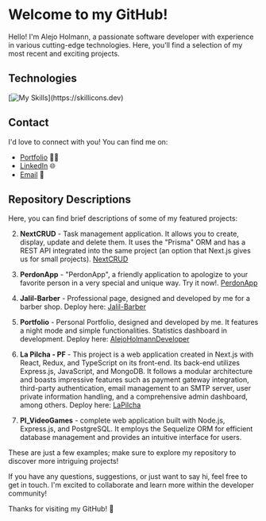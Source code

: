 # Welcome to my GitHub!

Hello! I'm Alejo Holmann, a passionate software developer with experience in various cutting-edge technologies. Here, you'll find a selection of my most recent and exciting projects.

## Technologies

[![My Skills](https://skillicons.dev/icons?i=js,html,css,react,redux,git,nodejs,express,sequelize,postgres,mongodb,tailwind,ts,)](https://skillicons.dev)
<!-- 
![HTML](https://via.placeholder.com/50x50/FF5733/000000?text=HTML) ![CSS](https://via.placeholder.com/50x50/F8961E/000000?text=CSS) ![JavaScript](https://via.placeholder.com/50x50/7CB342/000000?text=JavaScript) ![React](https://via.placeholder.com/50x50/03A9F4/000000?text=React) ![Redux](https://via.placeholder.com/50x50/9C27B0/000000?text=Redux) ![Git](https://via.placeholder.com/50x50/795548/000000?text=Git) ![Node.js](https://via.placeholder.com/50x50/689F38/000000?text=Node.js) ![Express.js](https://via.placeholder.com/50x50/009688/000000?text=Express.js) ![Sequelize](https://via.placeholder.com/50x50/8E24AA/000000?text=Sequelize) ![PostgreSQL](https://via.placeholder.com/50x50/607D8B/000000?text=PostgreSQL)
-->

## Contact

I'd love to connect with you! You can find me on:

- [Portfolio](https://alejoholmann-developer.vercel.app/) 👨‍💻
- [LinkedIn](https://www.linkedin.com/in/alejo-holmann-a51262221/) 🌐
- [Email](mailto:alejoholmann99@gmail.com) 📧

## Repository Descriptions

Here, you can find brief descriptions of some of my featured projects:

2. **NextCRUD** -  Task management application. It allows you to create, display, update and delete them. It uses the "Prisma" ORM and has a REST API integrated into the same project (an option that Next.js gives us for small projects). [NextCRUD](https://nextjs-prisma-crud-nbds3ylg8-alejo-s-projects.vercel.app/)

2. **PerdonApp** -  "PerdonApp", a friendly application to apologize to your favorite person in a very special and unique way. Try it now!. [PerdonApp](https://perdonapp.vercel.app/)

2. **Jalil-Barber** -  Professional page, designed and developed by me for a barber shop. Deploy here: [Jalil-Barber](https://jalil-barber.vercel.app/)

2. **Portfolio** -  Personal Portfolio, designed and developed by me. It features a night mode and simple functionalities. Statistics dashboard in development. Deploy here: [AlejoHolmannDeveloper](https://alejoholmann-developer.vercel.app/)

1. **La Pilcha - PF** - This project is a web application created in Next.js with React, Redux, and TypeScript on its front-end. Its back-end utilizes Express.js, JavaScript, and MongoDB. It follows a modular architecture and boasts impressive features such as payment gateway integration, third-party authentication, email management to an SMTP server, user private information handling, and a comprehensive admin dashboard, among others. Deploy here: [LaPilcha](https://pf-la-pilcha.vercel.app/)

2. **PI_VideoGames** -  complete web application built with Node.js, Express.js, and PostgreSQL. It employs the Sequelize ORM for efficient database management and provides an intuitive interface for users.

These are just a few examples; make sure to explore my repository to discover more intriguing projects!

If you have any questions, suggestions, or just want to say hi, feel free to get in touch. I'm excited to collaborate and learn more within the developer community!

Thanks for visiting my GitHub! 👋


<!--
![Logo de tu proyecto](https://via.placeholder.com/200x200/000000/FFFFFF?text=Logo)
**AIHolmann/AIHolmann** is a ✨ _special_ ✨ repository because its `README.md` (this file) appears on your GitHub profile.

Here are some ideas to get you started:

- 🔭 I’m currently working on ...
- 🌱 I’m currently learning ...
- 👯 I’m looking to collaborate on ...
- 🤔 I’m looking for help with ...
- 💬 Ask me about ...
- 📫 How to reach me: ...
- 😄 Pronouns: ...
- ⚡ Fun fact: ...



Bienvenidos a mi GitHub
¡Hola! Soy Alejo Holmann, un apasionado desarrollador de software con experiencia en varias tecnologías de vanguardia. Aquí encontrarás una selección de mis proyectos más recientes y emocionantes.

Tecnologías utilizadas
My Skills

Contacto
¡Me encantaría conectarme contigo! Puedes encontrarme en:

LinkedIn 🌐
Email 📧
Descripción de repositorios
Aquí puedes encontrar una breve descripción de algunos de mis proyectos destacados:

La Pilcha - PF - Este proyecto es un ejemplo de una aplicación web creada en Next.js con React, Redux y Typescript en su front-end. Y Express.js, Javascript y MongoDB en su back-end. Utiliza una arquitectura modular y cuenta con características impresionantes tales como implementación de pasarela de pago, autenticación de terceros, gestión de emails a un servidor SMTP, informacion privada del usuario y un amplio admin-dashboard entre otras caracteríasticas. Deploy aqui: LaPilcha

PI_VideoGames - Una aplicación web completa creada con Node.js, Express.js y PostgreSQL. Utiliza el ORM Sequelize para una gestión eficiente de la base de datos y ofrece una interfaz intuitiva para los usuarios.

Estos son solo algunos ejemplos, ¡asegúrate de explorar mi repositorio para descubrir más proyectos interesantes!

Si tienes alguna pregunta, sugerencia o simplemente quieres decir hola, no dudes en contactarme. ¡Estoy emocionado de colaborar y aprender más junto a la comunidad de desarrolladores!

¡Gracias por visitar mi GitHub! 👋
-->
